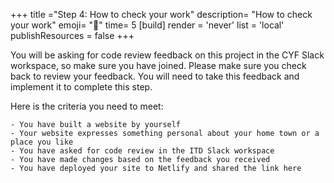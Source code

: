 +++
title ="Step 4: How to check your work"
description= "How to check your work"
emoji= "🤖"
time= 5
[build]
  render = 'never'
  list = 'local'
  publishResources = false 
+++

You will be asking for code review feedback on this project in the CYF Slack workspace, so make sure you have joined. Please make sure you check back to review your feedback. You will need to take this feedback and implement it to complete this step.

Here is the criteria you need to meet:

```objectives
- You have built a website by yourself
- Your website expresses something personal about your home town or a place you like
- You have asked for code review in the ITD Slack workspace
- You have made changes based on the feedback you received
- You have deployed your site to Netlify and shared the link here
```
